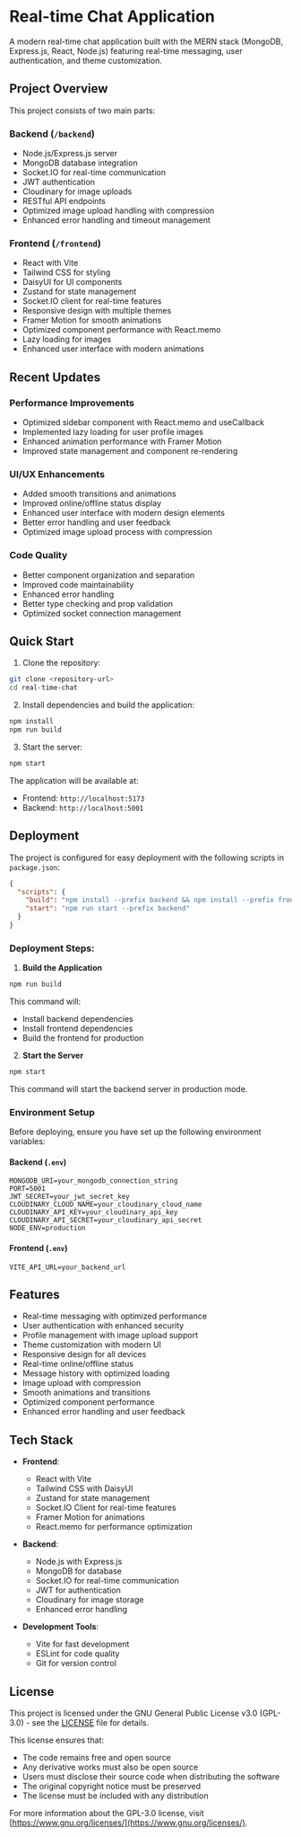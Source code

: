 # Real-time Chat Application

A modern real-time chat application built with the MERN stack (MongoDB, Express.js, React, Node.js) featuring real-time messaging, user authentication, and theme customization.

## Project Overview

This project consists of two main parts:

### Backend (`/backend`)
- Node.js/Express.js server
- MongoDB database integration
- Socket.IO for real-time communication
- JWT authentication
- Cloudinary for image uploads
- RESTful API endpoints
- Optimized image upload handling with compression
- Enhanced error handling and timeout management

### Frontend (`/frontend`)
- React with Vite
- Tailwind CSS for styling
- DaisyUI for UI components
- Zustand for state management
- Socket.IO client for real-time features
- Responsive design with multiple themes
- Framer Motion for smooth animations
- Optimized component performance with React.memo
- Lazy loading for images
- Enhanced user interface with modern animations

## Recent Updates

### Performance Improvements
- Optimized sidebar component with React.memo and useCallback
- Implemented lazy loading for user profile images
- Enhanced animation performance with Framer Motion
- Improved state management and component re-rendering

### UI/UX Enhancements
- Added smooth transitions and animations
- Improved online/offline status display
- Enhanced user interface with modern design elements
- Better error handling and user feedback
- Optimized image upload process with compression

### Code Quality
- Better component organization and separation
- Improved code maintainability
- Enhanced error handling
- Better type checking and prop validation
- Optimized socket connection management

## Quick Start

1. Clone the repository:
```bash
git clone <repository-url>
cd real-time-chat
```

2. Install dependencies and build the application:
```bash
npm install
npm run build
```

3. Start the server:
```bash
npm start
```

The application will be available at:
- Frontend: `http://localhost:5173`
- Backend: `http://localhost:5001`

## Deployment

The project is configured for easy deployment with the following scripts in `package.json`:

```json
{
  "scripts": {
    "build": "npm install --prefix backend && npm install --prefix frontend && npm run build --prefix frontend",
    "start": "npm run start --prefix backend"
  }
}
```

### Deployment Steps:

1. **Build the Application**
```bash
npm run build
```
This command will:
- Install backend dependencies
- Install frontend dependencies
- Build the frontend for production

2. **Start the Server**
```bash
npm start
```
This command will start the backend server in production mode.

### Environment Setup

Before deploying, ensure you have set up the following environment variables:

#### Backend (`.env`)
```env
MONGODB_URI=your_mongodb_connection_string
PORT=5001
JWT_SECRET=your_jwt_secret_key
CLOUDINARY_CLOUD_NAME=your_cloudinary_cloud_name
CLOUDINARY_API_KEY=your_cloudinary_api_key
CLOUDINARY_API_SECRET=your_cloudinary_api_secret
NODE_ENV=production
```

#### Frontend (`.env`)
```env
VITE_API_URL=your_backend_url
```

## Features

- Real-time messaging with optimized performance
- User authentication with enhanced security
- Profile management with image upload support
- Theme customization with modern UI
- Responsive design for all devices
- Real-time online/offline status
- Message history with optimized loading
- Image upload with compression
- Smooth animations and transitions
- Optimized component performance
- Enhanced error handling and user feedback

## Tech Stack

- **Frontend**: 
  - React with Vite
  - Tailwind CSS with DaisyUI
  - Zustand for state management
  - Socket.IO Client for real-time features
  - Framer Motion for animations
  - React.memo for performance optimization

- **Backend**: 
  - Node.js with Express.js
  - MongoDB for database
  - Socket.IO for real-time communication
  - JWT for authentication
  - Cloudinary for image storage
  - Enhanced error handling

- **Development Tools**:
  - Vite for fast development
  - ESLint for code quality
  - Git for version control

## License

This project is licensed under the GNU General Public License v3.0 (GPL-3.0) - see the [LICENSE](LICENSE) file for details.

This license ensures that:
- The code remains free and open source
- Any derivative works must also be open source
- Users must disclose their source code when distributing the software
- The original copyright notice must be preserved
- The license must be included with any distribution

For more information about the GPL-3.0 license, visit [https://www.gnu.org/licenses/](https://www.gnu.org/licenses/).
